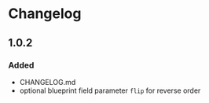 # Changelog


## 1.0.2

### Added
+ CHANGELOG.md
+ optional blueprint field parameter `flip` for reverse order

